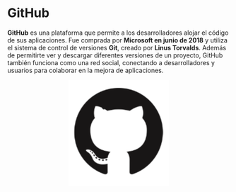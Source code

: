 # GitHub

**GitHub** es una plataforma que permite a los desarrolladores alojar el código de sus aplicaciones. Fue comprada por **Microsoft en junio de 2018** y utiliza el sistema de control de versiones **Git**, creado por **Linus Torvalds**. Además de permitirte ver y descargar diferentes versiones de un proyecto, GitHub también funciona como una red social, conectando a desarrolladores y usuarios para colaborar en la mejora de aplicaciones.

<p align="center">
  <img src="/img/cahtura.png" alt="![economia](/img/cahtura.png)"/>
</p>
